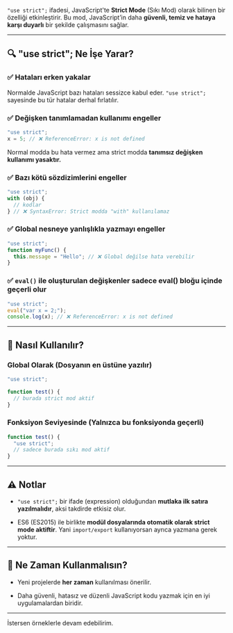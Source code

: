 
`"use strict";` ifadesi, JavaScript'te **Strict Mode** (Sıkı Mod) olarak bilinen bir özelliği etkinleştirir. Bu mod, JavaScript’in daha **güvenli, temiz ve hataya karşı duyarlı** bir şekilde çalışmasını sağlar.

---

## 🔍 "use strict"; Ne İşe Yarar?

### ✅ Hataları erken yakalar

Normalde JavaScript bazı hataları sessizce kabul eder. `"use strict";` sayesinde bu tür hatalar derhal fırlatılır.

### ✅ Değişken tanımlamadan kullanımı engeller

```js
"use strict";
x = 5; // ❌ ReferenceError: x is not defined
```

Normal modda bu hata vermez ama strict modda **tanımsız değişken kullanımı yasaktır.**

### ✅ Bazı kötü sözdizimlerini engeller

```js
"use strict";
with (obj) {
  // kodlar
} // ❌ SyntaxError: Strict modda "with" kullanılamaz
```

### ✅ Global nesneye yanlışlıkla yazmayı engeller

```js
"use strict";
function myFunc() {
  this.message = "Hello"; // ❌ Global değilse hata verebilir
}
```

### ✅ `eval()` ile oluşturulan değişkenler sadece eval() bloğu içinde geçerli olur

```js
"use strict";
eval("var x = 2;");
console.log(x); // ❌ ReferenceError: x is not defined
```

---

## 🔧 Nasıl Kullanılır?

### Global Olarak (Dosyanın en üstüne yazılır)

```js
"use strict";

function test() {
  // burada strict mod aktif
}
```

### Fonksiyon Seviyesinde (Yalnızca bu fonksiyonda geçerli)

```js
function test() {
  "use strict";
  // sadece burada sıkı mod aktif
}
```

---

## ⚠️ Notlar

- `"use strict";` bir ifade (expression) olduğundan **mutlaka ilk satıra yazılmalıdır**, aksi takdirde etkisiz olur.
    
- ES6 (ES2015) ile birlikte **modül dosyalarında otomatik olarak strict mode aktiftir**. Yani `import/export` kullanıyorsan ayrıca yazmana gerek yoktur.
    

---

## 🎯 Ne Zaman Kullanmalısın?

- Yeni projelerde **her zaman** kullanılması önerilir.
    
- Daha güvenli, hatasız ve düzenli JavaScript kodu yazmak için en iyi uygulamalardan biridir.
    

---

İstersen örneklerle devam edebilirim.